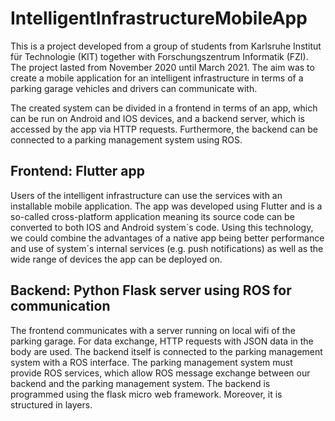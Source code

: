 # IntelligentInfrastructureMobileApp

This is a project developed from a group of students from Karlsruhe Institut für Technologie (KIT) together with Forschungszentrum Informatik (FZI). The project lasted from November 2020 until March 2021. The aim was to create a mobile application for an intelligent infrastructure in terms of a parking garage vehicles and drivers can communicate with.

The created system can be divided in a frontend in terms of an app, which can be run on Android and IOS devices, and a backend server, which is accessed by the app via HTTP requests. Furthermore, the backend can be connected to a parking management system using ROS.

## Frontend: Flutter app
Users of the intelligent infrastructure can use the services with an installable mobile application. The app was developed using Flutter and is a so-called cross-platform application meaning its source code can be converted to both IOS and Android system´s code. Using this technology, we could combine the advantages of a native app being better performance and use of system´s internal services (e.g. push notifications) as well as the wide range of devices the app can be deployed on.

## Backend: Python Flask server using ROS for communication
The frontend communicates with a server running on local wifi of the parking garage. For data exchange, HTTP requests with JSON data in the body are used. The backend itself is connected to the parking management system with a ROS interface. The parking management system must provide ROS services, which allow ROS message exchange between our backend and the parking management system. The backend is programmed using the flask micro web framework. Moreover, it is structured in layers.
